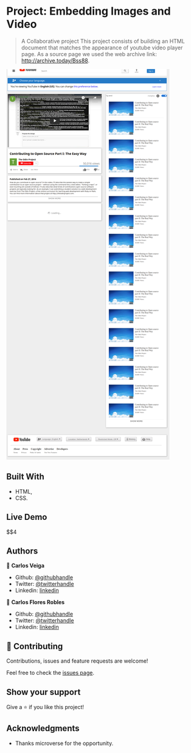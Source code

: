 # Project: Embedding Images and Video

> A Collaborative project
  This project consists of building an HTML document that matches the appearance of youtube video player page.
  As a source page we used the web archive link: http://archive.today/Bss88.

![GitHub Logo](/images/screenshot.png)


## Built With

- HTML,
- CSS.

## Live Demo

$$$$$$$$$$$$$$4

## Authors

👤 **Carlos Veiga**

- Github: [@githubhandle](https://github.com/wrakc)
- Twitter: [@twitterhandle](https://twitter.com/carlosveig)
- Linkedin: [linkedin](https://linkedin.com/chveiga)

👤 **Carlos Flores Robles**

- Github: [@githubhandle](https://github.com/carlos-ssh)
- Twitter: [@twitterhandle](https://twitter.com/)
- Linkedin: [linkedin](https://linkedin.com/)

## 🤝 Contributing

Contributions, issues and feature requests are welcome!

Feel free to check the [issues page](https://github.com/wrakc/YouTube-Clone/issues).

## Show your support

Give a ⭐️ if you like this project!

## Acknowledgments

- Thanks microverse for the opportunity.
